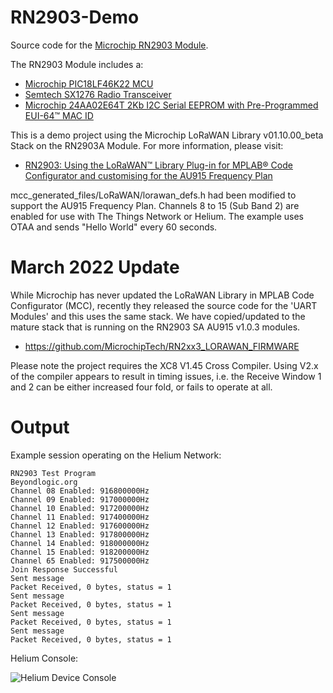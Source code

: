# RN2903-Demo

Source code for the [Microchip RN2903 Module](https://www.beyondlogic.org/microchip-rn2903-lora-transceiver-breakout-board/).

The RN2903 Module includes a:
* [Microchip PIC18LF46K22 MCU](https://www.microchip.com/stellent/groups/picmicro_sg/documents/devicedoc/cn547043.pdf)
* [Semtech SX1276 Radio Transceiver](https://semtech--c.na98.content.force.com/sfc/dist/version/download/?oid=00DE0000000JelG&ids=0682R000006TQEPQA4&d=%2Fa%2F2R0000001Rbr%2F6EfVZUorrpoKFfvaF_Fkpgp5kzjiNyiAbqcpqh9qSjE&operationContext=DELIVERY&asPdf=true&viewId=05H2R000002WGmXUAW&dpt=)
* [Microchip 24AA02E64T 2Kb I2C Serial EEPROM with Pre-Programmed EUI-64™ MAC ID](https://ww1.microchip.com/downloads/en/DeviceDoc/24AA02E48-24AA025E48-24AA02E64-24AA025E64-Data-Sheet-20002124H.pdf)

This is a demo project using the Microchip LoRaWAN Library v01.10.00_beta Stack on the RN2903A Module. For more information, please visit:
* [RN2903: Using the LoRaWAN™ Library Plug-in for MPLAB® Code Configurator and customising for the AU915 Frequency Plan](https://www.beyondlogic.org/rn2903-using-the-lorawan-library-plug-in-for-mplab-code-configurator-and-customising-for-the-au915-frequency-plan/)

mcc_generated_files/LoRaWAN/lorawan_defs.h had been modified to support the AU915 Frequency Plan. Channels 8 to 15 (Sub Band 2) are enabled for use with The Things Network or Helium. The example uses OTAA and sends "Hello World" every 60 seconds.

# March 2022 Update

While Microchip has never updated the LoRaWAN Library in MPLAB Code Configurator (MCC), recently they released the source code for the 'UART Modules' and this uses the same stack. We have copied/updated to the mature stack that is running on the RN2903 SA AU915 v1.0.3 modules. 
* https://github.com/MicrochipTech/RN2xx3_LORAWAN_FIRMWARE

Please note the project requires the XC8 V1.45 Cross Compiler. Using V2.x of the compiler appears to result in timing issues, i.e. the Receive Window 1 and 2 can be either increased four fold, or fails to operate at all. 

# Output

Example session operating on the Helium Network:

```
RN2903 Test Program
Beyondlogic.org
Channel 08 Enabled: 916800000Hz
Channel 09 Enabled: 917000000Hz
Channel 10 Enabled: 917200000Hz
Channel 11 Enabled: 917400000Hz
Channel 12 Enabled: 917600000Hz
Channel 13 Enabled: 917800000Hz
Channel 14 Enabled: 918000000Hz
Channel 15 Enabled: 918200000Hz
Channel 65 Enabled: 917500000Hz
Join Response Successful
Sent message
Packet Received, 0 bytes, status = 1
Sent message
Packet Received, 0 bytes, status = 1
Sent message
Packet Received, 0 bytes, status = 1
Sent message
Packet Received, 0 bytes, status = 1
```

Helium Console:

![Helium Device Console](https://beyondlogic.org/i/Helium_EventLog.png)
